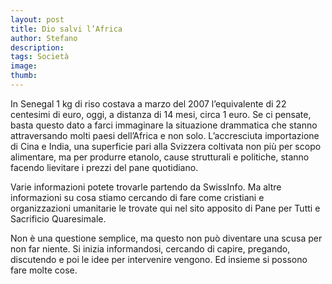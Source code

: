 ```yaml
---
layout: post
title: Dio salvi l’Africa
author: Stefano
description: 
tags: Società
image: 
thumb: 
---
```

In Senegal 1 kg di riso costava a marzo del 2007 l’equivalente di 22 centesimi di euro, oggi, a distanza di 14 mesi, circa 1 euro. Se ci pensate, basta questo dato a farci immaginare la situazione drammatica che stanno attraversando molti paesi dell’Africa e non solo. L’accresciuta importazione di Cina e India, una superficie pari alla Svizzera coltivata non più per scopo alimentare, ma per produrre etanolo, cause strutturali e politiche, stanno facendo lievitare i prezzi del pane quotidiano.

Varie informazioni potete trovarle partendo da SwissInfo. Ma altre informazioni su cosa stiamo cercando di fare come cristiani e organizzazioni umanitarie le trovate qui nel sito apposito di Pane per Tutti e Sacrificio Quaresimale.

Non è una questione semplice, ma questo non può diventare una scusa per non far niente. Si inizia informandosi, cercando di capire, pregando, discutendo e poi le idee per intervenire vengono. Ed insieme si possono fare molte cose.